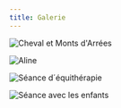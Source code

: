 ```yaml
---
title: Galerie
---
```

![Cheval et Monts d'Arrées](https://raw.githubusercontent.com/collectif-imno/test-website-repo-3796/main/images/43143578_10216642008381180_5122280213136277504_n.jpg)

![Aline](https://raw.githubusercontent.com/collectif-imno/test-website-repo-3796/main/images/Aline%2014-1.jpg)

![Séance d´équithérapie](https://raw.githubusercontent.com/collectif-imno/test-website-repo-3796/main/images/thumbnail_IMG_7684.jpg)

![Séance avec les enfants](https://raw.githubusercontent.com/collectif-imno/test-website-repo-3796/main/images/thumbnail_IMG_7686.jpg)